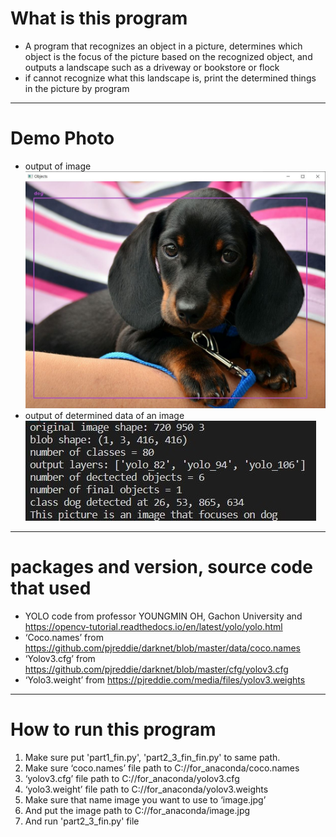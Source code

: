 # What is this program
- A program that recognizes an object in a picture, determines which object is the focus of the picture based on the recognized object, and outputs a landscape such as a driveway or bookstore or flock
- if cannot recognize what this landscape is, print the determined things in the picture by program 
- ----------
# Demo Photo
- output of image
![output_of_image](./output_of_image.JPG)
- output of determined data of an image
![output](./output1.JPG)
---------
# packages and version, source code that used
- YOLO code from professor YOUNGMIN OH, Gachon University and <https://opencv-tutorial.readthedocs.io/en/latest/yolo/yolo.html>
- ‘Coco.names’ from  <https://github.com/pjreddie/darknet/blob/master/data/coco.names>
- ‘Yolov3.cfg’ from  <https://github.com/pjreddie/darknet/blob/master/cfg/yolov3.cfg>
- ‘Yolo3.weight’ from  <https://pjreddie.com/media/files/yolov3.weights>

------------------------------
# How to run this program
1. Make sure put 'part1_fin.py', 'part2_3_fin_fin.py' to same path.
2. Make sure ‘coco.names’ file path to C://for_anaconda/coco.names
3. ‘yolov3.cfg’ file path to C://for_anaconda/yolov3.cfg
4. ‘yolo3.weight’ file path to C://for_anaconda/yolov3.weights
5. Make sure that name image you want to use to ‘image.jpg’
6. And put the image path to C://for_anaconda/image.jpg
7. And run 'part2_3_fin.py' file

